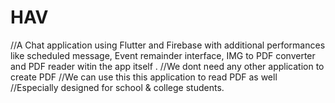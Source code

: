 # HAV
//A Chat application using Flutter and Firebase with additional performances like scheduled message, Event remainder interface, IMG to PDF converter and PDF reader witin the app itself .
//We dont need any other application to create PDF 
//We can use this this application to read PDF as well
//Especially designed for school & college students. 

